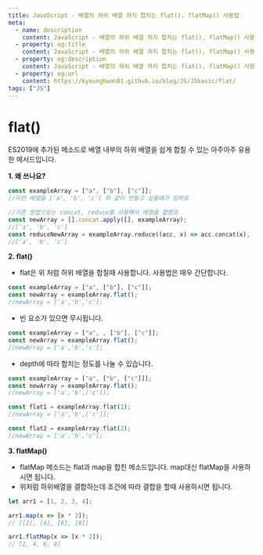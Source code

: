 ```yaml
---
title: JavaScript - 배열의 하위 배열 까지 합치는 flat(), flatMap() 사용법
meta:
  - name: description
    content: JavaScript - 배열의 하위 배열 까지 합치는 flat(), flatMap() 사용법
  - property: og:title
    content: JavaScript - 배열의 하위 배열 까지 합치는 flat(), flatMap() 사용법
  - property: og:description
    content: JavaScript - 배열의 하위 배열 까지 합치는 flat(), flatMap() 사용법
  - property: og:url
    content: https://kyounghwan01.github.io/blog/JS/JSbasic/flat/
tags: ["JS"]
---
```


# flat()

ES2019에 추가된 메소드로 배열 내부의 하위 배열을 쉽게 합칠 수 있는 아주아주 유용한 메서드입니다.

**1. 왜 쓰나요?**

```js
const exampleArray = ["a", ["b"], ["c"]];
//이런 배열을 ['a', 'b', 'c'] 와 같이 만들고 싶을때가 있어요

//기존 방법으로는 concat, reduce를 사용해서 배열을 합했죠
const newArray = [].concat.apply([], exampleArray);
//['a', 'b', 'c']
const reduceNewArray = exampleArray.reduce((acc, x) => acc.concat(x), []);
//['a', 'b', 'c']
```

**2. flat()**

- flat은 위 처럼 하위 배열을 합칠때 사용합니다. 사용법은 매우 간단합니다.

```js
const exampleArray = ["a", ["b"], ["c"]];
const newArray = exampleArray.flat();
//newArray = ['a','b','c'];
```

- 빈 요소가 있으면 무시됩니다.

```js
const exampleArray = ["a", , ["b"], ["c"]];
const newArray = exampleArray.flat();
//newArray = ['a','b','c'];
```

- depth에 따라 합치는 정도를 나눌 수 있습니다.

```js
const exampleArray = ["a", ["b", ["c"]]];
const newArray = exampleArray.flat();
//newArray = ['a','b',['c']];

const flat1 = exampleArray.flat(1);
//newArray = ['a','b',['c']];

const flat2 = exampleArray.flat(2);
//newArray = ['a','b','c'];
```

**3. flatMap()**

- flatMap 메소드는 flat과 map을 합친 메소드입니다. map대신 flatMap을 사용하시면 됩니다.
- 위처럼 하위배열을 결합하는데 조건에 따라 결합을 할때 사용하시면 됩니다.

```js
let arr1 = [1, 2, 3, 4];

arr1.map(x => [x * 2]);
// [[2], [4], [6], [8]]

arr1.flatMap(x => [x * 2]);
// [2, 4, 6, 8]
```

<TagLinks />

<Comment />
